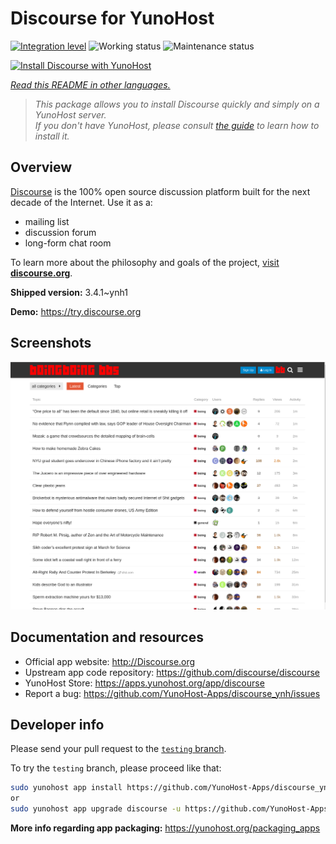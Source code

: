 <!--
N.B.: This README was automatically generated by <https://github.com/YunoHost/apps/tree/master/tools/readme_generator>
It shall NOT be edited by hand.
-->

# Discourse for YunoHost

[![Integration level](https://apps.yunohost.org/badge/integration/discourse)](https://ci-apps.yunohost.org/ci/apps/discourse/)
![Working status](https://apps.yunohost.org/badge/state/discourse)
![Maintenance status](https://apps.yunohost.org/badge/maintained/discourse)

[![Install Discourse with YunoHost](https://install-app.yunohost.org/install-with-yunohost.svg)](https://install-app.yunohost.org/?app=discourse)

*[Read this README in other languages.](./ALL_README.md)*

> *This package allows you to install Discourse quickly and simply on a YunoHost server.*  
> *If you don't have YunoHost, please consult [the guide](https://yunohost.org/install) to learn how to install it.*

## Overview

[Discourse](http://www.discourse.org) is the 100% open source discussion platform built for the next decade of the Internet. Use it as a:

- mailing list
- discussion forum
- long-form chat room

To learn more about the philosophy and goals of the project, [visit **discourse.org**](http://www.discourse.org).


**Shipped version:** 3.4.1~ynh1

**Demo:** <https://try.discourse.org>

## Screenshots

![Screenshot of Discourse](./doc/screenshots/screenshot.png)

## Documentation and resources

- Official app website: <http://Discourse.org>
- Upstream app code repository: <https://github.com/discourse/discourse>
- YunoHost Store: <https://apps.yunohost.org/app/discourse>
- Report a bug: <https://github.com/YunoHost-Apps/discourse_ynh/issues>

## Developer info

Please send your pull request to the [`testing` branch](https://github.com/YunoHost-Apps/discourse_ynh/tree/testing).

To try the `testing` branch, please proceed like that:

```bash
sudo yunohost app install https://github.com/YunoHost-Apps/discourse_ynh/tree/testing --debug
or
sudo yunohost app upgrade discourse -u https://github.com/YunoHost-Apps/discourse_ynh/tree/testing --debug
```

**More info regarding app packaging:** <https://yunohost.org/packaging_apps>
